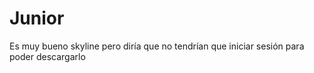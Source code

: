 # Junior
Es muy bueno skyline pero diría que no tendrían que iniciar sesión para poder descargarlo 
